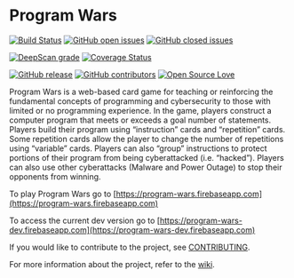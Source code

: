 # Program Wars
[![Build Status](https://travis-ci.org/SibylLab/Program-Wars.svg?branch=master)](https://travis-ci.org/SibylLab/Program-Wars)
[![GitHub open issues](https://img.shields.io/github/issues-raw/johnanvik/program-wars.svg)](https://github.com/johnanvik/program-wars/issues)
[![GitHub closed issues](https://img.shields.io/github/issues-closed-raw/johnanvik/program-wars.svg)](https://github.com/johnanvik/program-wars/issues)

[![DeepScan grade](https://deepscan.io/api/projects/2681/branches/18539/badge/grade.svg)](https://deepscan.io/dashboard#view=project&pid=2681&bid=18539)
[![Coverage Status](https://coveralls.io/repos/github/SibylLab/Program-Wars/badge.svg?branch=master)](https://coveralls.io/github/SibylLab/Program-Wars?branch=master)

[![GitHub release](https://img.shields.io/github/release/johnanvik/program-wars.svg)](https://github.com/johnanvik/program-wars/releases/latest)
[![GitHub contributors](https://img.shields.io/github/contributors/johnanvik/program-wars.svg)](https://github.com/johnanvik/program-wars/graphs/contributors)
[![Open Source Love](https://badges.frapsoft.com/os/gpl/gpl.svg?v=102)](https://github.com/johnanvik/open-source-badge/)

Program Wars is a web-based card game for teaching or reinforcing the fundamental concepts of programming and cybersecurity to
those with limited or no programming experience. In the game, players construct a computer program that meets or
exceeds a goal number of statements. Players build their program using “instruction” cards and “repetition” cards. Some repetition
cards allow the player to change the number of repetitions using “variable” cards. Players can also “group” instructions to protect
portions of their program from being cyberattacked (i.e. “hacked”). Players can also use other cyberattacks (Malware and Power Outage) to stop their opponents from winning.

To play Program Wars go to [https://program-wars.firebaseapp.com](https://program-wars.firebaseapp.com)

To access the current dev version go to [https://program-wars-dev.firebaseapp.com](https://program-wars-dev.firebaseapp.com)

If you would like to contribute to the project, see [CONTRIBUTING](CONTRIBUTING.md).

For more information about the project, refer to the [wiki](https://github.com/johnanvik/program-wars/wiki).
